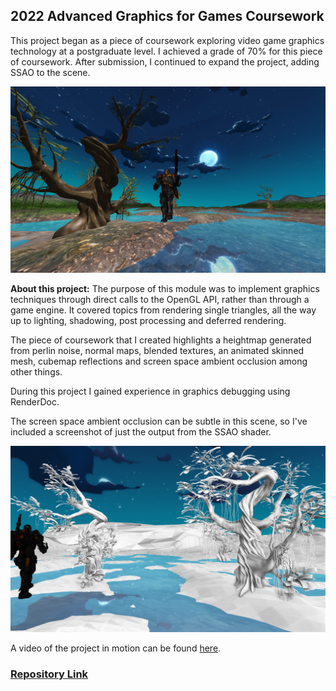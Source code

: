 ## 2022 Advanced Graphics for Games Coursework

This project began as a piece of coursework exploring video game graphics technology at a postgraduate level. I achieved a grade of 70% for this piece of coursework. After submission, I continued to expand the project, adding SSAO to the scene. 

![Graphics Coursework](/images/CSC8502.png)

**About this project:** The purpose of this module was to implement graphics techniques through direct calls to the OpenGL API, rather than through a game engine. It covered topics from rendering single triangles, all the way up to lighting, shadowing, post processing and deferred rendering.

The piece of coursework that I created highlights a heightmap generated from perlin noise, normal maps, blended textures, an animated skinned mesh, cubemap reflections and screen space ambient occlusion among other things.

During this project I gained experience in graphics debugging using RenderDoc.

The screen space ambient occlusion can be subtle in this scene, so I've included a screenshot of just the output from the SSAO shader.

![Screen Space Ambient Occlusion](/images/ssaoShader.png)

A video of the project in motion can be found [here](https://youtu.be/OHDRQ2D_iJ4).

### [Repository Link](https://github.com/Paraic821/CSC8502)
